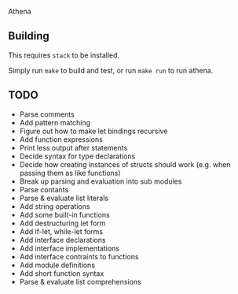 Athena

## Building

This requires `stack` to be installed.

Simply run `make` to build and test, or run `make run` to run athena.


## TODO

- Parse comments
- Add pattern matching
- Figure out how to make let bindings recursive
- Add function expressions
- Print less output after statements
- Decide syntax for type declarations
- Decide how creating instances of structs should work (e.g. when passing them as like functions)
- Break up parsing and evaluation into sub modules
- Parse contants
- Parse & evaluate list literals
- Add string operations
- Add some built-in functions
- Add destructuring let form
- Add if-let, while-let forms
- Add interface declarations
- Add interface implementations
- Add interface contraints to functions
- Add module definitions
- Add short function syntax
- Parse & evaluate list comprehensions
